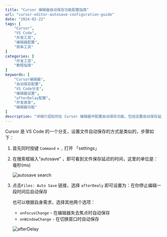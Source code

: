 ```yaml
---
title: "Cursor 编辑器自动保存功能配置指南"
url: "cursor-editor-autosave-configuration-guide"
date: "2024-02-22"
tags: [
    "Cursor",
    "VS Code",
    "开发工具",
    "编辑器配置",
    "效率工具"
]
categories: [
    "开发工具",
    "教程指南"
]
keywords: [
    "Cursor编辑器",
    "自动保存配置",
    "VS Code分支",
    "编辑器设置",
    "afterDelay配置",
    "开发效率",
    "编辑器功能"
]
description: "详细介绍如何在 Cursor 编辑器中配置自动保存功能，包括设置自动保存延迟时间、切换不同的自动保存模式等。适用于想要提高开发效率，避免手动保存的开发者。"
---
```


Cursor 是 VS Code 的一个分支，设置文件自动保存的方式是类似的，步骤如下：

1. 首先同时按键 `Command` + `,`   打开 「settings」

2. 在搜索框输入“autosave” ，即可看到文件保存延迟的时间，这里的单位是：毫秒(ms)

   ![autosave search](https://img.goldpumpkin.life/1740233583525-iRtMsMm.png)

3. 点击`Files: Auto Save` 链接，选择 `afterDealy`  即可设置为：在你停止编辑一段时间后自动保存

   也可以根据自身需求，选择其他两个选项：

   - `onFocusChange` - 在编辑器失去焦点时自动保存
   - `onWindowChange` - 在切换窗口时自动保存

   ![afterDelay](https://img.goldpumpkin.life/1740233599017-inyshkp.png)